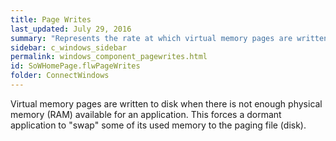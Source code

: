 ```yaml
---
title: Page Writes
last_updated: July 29, 2016
summary: "Represents the rate at which virtual memory pages are written to disk from memory."
sidebar: c_windows_sidebar
permalink: windows_component_pagewrites.html
id: SoWHomePage.flwPageWrites
folder: ConnectWindows
---
```



Virtual memory pages are written to disk when there is not enough physical memory (RAM) available for an application. This forces a dormant application to "swap" some of its used memory to the paging file (disk).
